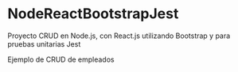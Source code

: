 # NodeReactBootstrapJest
Proyecto CRUD en Node.js, con React.js utilizando Bootstrap y para pruebas unitarias Jest

Ejemplo de CRUD de empleados
